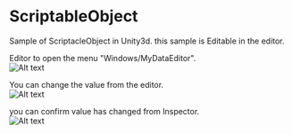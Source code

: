 # ScriptableObject
Sample of ScriptacleObject in Unity3d.  this sample is Editable in the editor.

Editor to open the menu "Windows/MyDataEditor".  
![Alt text](http://da98a9dffdc8c8c4d40e4c1a86434fcd198a3eb2.googledrive.com/secure/ACc40b2BdX0lJsxeBWP85j7aqtNNBIPmL2Ju2wSmToUCCCgilr3nhx2XsTGxNEI_N7i2cBboU5cN4VT70kmiJHvVmh-PwGH-5PUeTo7La_eyOKagD9ZmK_7wepto8vBP4dcdwJKdrraYHSt5cGU58KzqTmaAVto-R40XuIyROyGkoVxZkRPPBW_OP7gG4vIlOicEMPbB0hQQ2FdOpaaR2jCMJ_ogIK_vs4wSZi-FF5K6qO2Yhsv-wtYstobJx0J-YTUI1PASCBDuW3TT68i0je5MMfz1dDqwNUbu_gFMjk3ivueAnStVfc-s4F1s6G15Cs8X4TbQdAUz0AH4ajgnn-tZmSvw0I5ZSjfLs8ufkCJy_kcGqfca60RgnJQXdvQEncSgL9kYn08ZZTqh54VOrbkNzMsIXFtfwrnYr_kbZMebyiHFB9oqoQSluxTDi85l1ElKV0YC6i7my9xA7-_H0M5GBuzf2FVt8CTvqMGYMY3gmihA0-HxZz7f9CS95MI-amj9-9I3FQNhbw4lFO69xnMefu8do3H5EgsV4eqtWwoley9mcJl5iH_mGUdtWgN5cIh7VdVlx6We/host/0BwKJWa7WHaTRfkNhNnVsVnBZWUdnVDI1Slc5WXA5UlFGR2JPQXJxZENic2dnMURGQ2ZPeTQ/openScriptableEditor.png)  

You can change the value from the editor.  
![Alt text](http://da98a9dffdc8c8c4d40e4c1a86434fcd198a3eb2.googledrive.com/secure/ACc40b2BdX0lJsxeBWP85j7aqtNNBIPmL2Ju2wSmToUCCCgilr3nhx2XsTGxNEI_N7i2cBboU5cN4VT70kmiJHvVmh-PwGH-5PUeTo7La_eyOKagD9ZmK_7wepto8vBP4dcdwJKdrraYHSt5cGU58KzqTmaAVto-R40XuIyROyGkoVxZkRPPBW_OP7gG4vIlOicEMPbB0hQQ2FdOpaaR2jCMJ_ogIK_vs4wSZi-FF5K6qO2Yhsv-wtYstobJx0J-YTUI1PASCBDuW3TT68i0je5MMfz1dDqwNUbu_gFMjk3ivueAnStVfc-s4F1s6G15Cs8X4TbQdAUz0AH4ajgnn-tZmSvw0I5ZSjfLs8ufkCJy_kcGqfca60RgnJQXdvQEncSgL9kYn08ZZTqh54VOrbkNzMsIXFtfwrnYr_kbZMebyiHFB9oqoQSluxTDi85l1ElKV0YC6i7my9xA7-_H0M5GBuzf2FVt8CTvqMGYMY3gmihA0-HxZz7f9CS95MI-amj9-9I3FQNhbw4lFO69xnMefu8do3H5EgsV4eqtWwoley9mcJl5iH_mGUdtWgN5cIh7VdVlx6We/host/0BwKJWa7WHaTRfkNhNnVsVnBZWUdnVDI1Slc5WXA5UlFGR2JPQXJxZENic2dnMURGQ2ZPeTQ/scriptableEditor.png)  

you can confirm value has changed from Inspector.  
![Alt text](http://da98a9dffdc8c8c4d40e4c1a86434fcd198a3eb2.googledrive.com/secure/ACc40b2BdX0lJsxeBWP85j7aqtNNBIPmL2Ju2wSmToUCCCgilr3nhx2XsTGxNEI_N7i2cBboU5cN4VT70kmiJHvVmh-PwGH-5PUeTo7La_eyOKagD9ZmK_7wepto8vBP4dcdwJKdrraYHSt5cGU58KzqTmaAVto-R40XuIyROyGkoVxZkRPPBW_OP7gG4vIlOicEMPbB0hQQ2FdOpaaR2jCMJ_ogIK_vs4wSZi-FF5K6qO2Yhsv-wtYstobJx0J-YTUI1PASCBDuW3TT68i0je5MMfz1dDqwNUbu_gFMjk3ivueAnStVfc-s4F1s6G15Cs8X4TbQdAUz0AH4ajgnn-tZmSvw0I5ZSjfLs8ufkCJy_kcGqfca60RgnJQXdvQEncSgL9kYn08ZZTqh54VOrbkNzMsIXFtfwrnYr_kbZMebyiHFB9oqoQSluxTDi85l1ElKV0YC6i7my9xA7-_H0M5GBuzf2FVt8CTvqMGYMY3gmihA0-HxZz7f9CS95MI-amj9-9I3FQNhbw4lFO69xnMefu8do3H5EgsV4eqtWwoley9mcJl5iH_mGUdtWgN5cIh7VdVlx6We/host/0BwKJWa7WHaTRfkNhNnVsVnBZWUdnVDI1Slc5WXA5UlFGR2JPQXJxZENic2dnMURGQ2ZPeTQ/ConfirmValueChange.png)  
